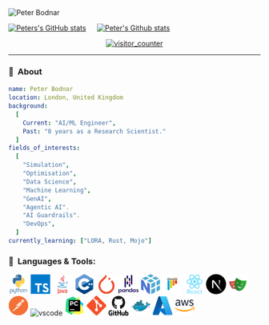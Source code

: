 <img src="https://capsule-render.vercel.app/api?type=rounded&height=100&color=000AF5&text=Peter%20Bodnar&fontColor=FFFFFF&fontSize=60" alt="Peter Bodnar" />

<p align="center" width="100%">
  
  [![Peters's GitHub stats](https://github-readme-stats.vercel.app/api?username=ptbdnr)](https://github.com/ptbdnr/github-readme-stats) &emsp; [![Peter's Github stats](https://github-readme-stats.vercel.app/api/top-langs/?username=ptbdnr&show_icons=true&hide_border=true&title_color=004386&icon_color=004386&layout=compact)](https://github.com/ptbdnr)
</p>

<p align="center">
  <a href="https://hits.seeyoufarm.com">
    <img src="https://hits.seeyoufarm.com/api/count/incr/badge.svg?url=https%3A%2F%2Fgithub.com%2Fptbdnr&count_bg=%2379C83D&title_bg=%23555555&icon=&icon_color=%23E7E7E7&title=hits&edge_flat=false" alt="visitor_counter"/>
  </a>
</p>

---

### 👋 &nbsp;About
```yaml
name: Peter Bodnar
location: London, United Kingdom
background:
  [
    Current: "AI/ML Engineer",
    Past: "8 years as a Research Scientist."
  ]
fields_of_interests:
  [
    "Simulation",
    "Optimisation",
    "Data Science",
    "Machine Learning",
    "GenAI",
    "Agentic AI".
    "AI Guardrails".
    "DevOps",
  ]  
currently_learning: ["LORA, Rust, Mojo"]
```

### 🚀 &nbsp;Languages & Tools:
<p align="left">
<!-- LANGUAGE -->
<img src="https://raw.githubusercontent.com/devicons/devicon/master/icons/python/python-original-wordmark.svg" alt="python" width="40" height="40" />
<img src="https://github.com/devicons/devicon/blob/master/icons/typescript/typescript-original.svg" alt="typescript" width="40" height="40" />
<img src="https://github.com/devicons/devicon/blob/master/icons/java/java-original-wordmark.svg" alt="java" width="40" height="40" />
<img src="https://github.com/devicons/devicon/blob/master/icons/cplusplus/cplusplus-original.svg" alt="cplusplus" width="40" height="40" />
<!-- <img src="https://github.com/devicons/devicon/blob/master/icons/latex/latex-original.svg" alt="latex" width="40" height="40" /> -->

  <!-- PACKAGES / FRAMEWORKS -->
<img src="https://github.com/devicons/devicon/blob/master/icons/pytorch/pytorch-original.svg" alt="pytorch" width="40" height="40" />
<img src="https://github.com/devicons/devicon/blob/master/icons/pandas/pandas-original-wordmark.svg" alt="numpy" width="40" height="40" />
<img src="https://github.com/devicons/devicon/blob/master/icons/numpy/numpy-original.svg" alt="numpy" width="40" height="40" />
<!-- <img src="https://github.com/devicons/devicon/blob/master/icons/matplotlib/matplotlib-original.svg" alt="matplotlib" width="40" height="40" /> -->
<!-- <img src="https://github.com/devicons/devicon/blob/master/icons/plotly/plotly-original.svg" alt="plotly" width="40" height="40" /> -->
<!-- <img src="https://github.com/devicons/devicon/blob/master/icons/anaconda/anaconda-original.svg" alt="anaconda" width="40" height="40" /> -->
<img src="https://github.com/devicons/devicon/blob/master/icons/pytest/pytest-original.svg" alt="anaconda" width="40" height="40" />

<img src="https://raw.githubusercontent.com/devicons/devicon/master/icons/react/react-original-wordmark.svg" alt="react" width="40" height="40" />
<img src="https://github.com/devicons/devicon/blob/master/icons/nextjs/nextjs-original.svg" alt="nodejs" width="40" height="40" />
<!-- <img src="https://github.com/devicons/devicon/blob/master/icons/d3js/d3js-original.svg" alt="d3js" width="40" height="40" /> -->
<img src="https://github.com/devicons/devicon/blob/master/icons/playwright/playwright-original.svg" alt="playwright" width="40" height="40" />
<img src="https://github.com/devicons/devicon/blob/master/icons/postman/postman-original.svg" alt="postman" width="40" height="40" />
<!-- IDE -->
<img src="https://cdn.jsdelivr.net/gh/devicons/devicon/icons/vscode/vscode-original.svg" alt="vscode" width="40" height="40"/>
<img src="https://github.com/devicons/devicon/blob/master/icons/pycharm/pycharm-original.svg" alt="pycharm" width="40" height="40"/>
<!-- STORAGE -->
<img src="https://github.com/devicons/devicon/blob/master/icons/git/git-original.svg" alt="git" width="40" height="40"/>
<img src="https://github.com/devicons/devicon/blob/master/icons/github/github-original-wordmark.svg" alt="github" width="40" height="40"/>
<!--<img src="https://github.com/devicons/devicon/blob/master/icons/cosmosdb/cosmosdb-original.svg" alt="cosmosdb" width="40" height="40"/> -->
<!-- <img src="https://github.com/devicons/devicon/blob/master/icons/dynamodb/dynamodb-original.svg" alt="dynamodb" width="40" height="40"/> -->
<!-- PLATFORMS -->
<!-- <img src="https://github.com/devicons/devicon/blob/master/icons/linux/linux-original.svg" alt="linux" width="40" height="40"/> -->
<img src="https://github.com/devicons/devicon/blob/master/icons/docker/docker-original.svg" alt="docker" width="40" height="40"/>
<img src="https://github.com/devicons/devicon/blob/master/icons/azure/azure-original.svg" alt="azure" width="40" height="40"/>
<img src="https://github.com/devicons/devicon/blob/master/icons/amazonwebservices/amazonwebservices-original-wordmark.svg" alt="aws" width="40" height="40"/>
</p>

<!--
This repository because its `README.md` (this file) appears on your GitHub profile.

Here are some ideas to get you started:

- 🔭 I’m currently working on ...
- 🌱 I’m currently learning ...
- 👯 I’m looking to collaborate on ...
- 🤔 I’m looking for help with ..

**DerrickCGT/DerrickCGT** is a ✨ _special_ ✨.
- 💬 Ask me about ...
- 📫 How to reach me: ...
- 😄 Pronouns: ...
- ⚡ Fun fact: ...
-->

